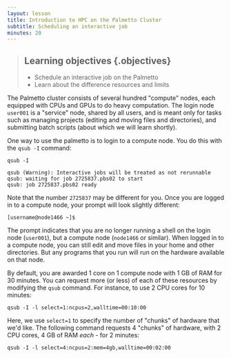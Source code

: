 ```yaml
---
layout: lesson
title: Introduction to HPC on the Palmetto Cluster
subtitle: Scheduling an interactive job
minutes: 20
---
```


> ## Learning objectives {.objectives}
> * Schedule an interactive job on the Palmetto
> * Learn about the difference resources and limits

The Palmetto cluster consists of several hundred "compute" nodes,
each equipped with CPUs and GPUs to do heavy computation.
The login node `user001` is a "service" node,
shared by all users,
and is meant only for tasks such as managing projects
(editing and moving files and directories),
and submitting batch scripts (about which we will learn shortly).

One way to use the palmetto is to login to a compute node.
You do this with the `qsub -I` command:

~~~{.bash}
qsub -I
~~~

~~~{.output}
qsub (Warning): Interactive jobs will be treated as not rerunnable
qsub: waiting for job 2725837.pbs02 to start
qsub: job 2725837.pbs02 ready
~~~

Note that the number `2725837` may be different for you.
Once you are logged in to a compute node,
your prompt will look slightly different:

~~~{.bash}
[username@node1466 ~]$ 
~~~

The prompt indicates that you are no longer
running a shell on the login node (`user001`),
but a compute node (`node1466` or similar).
When logged in to a compute node,
you can still edit and move files
in your home and other directories.
But any programs that you run will run
on the hardware available on that node.

By default,
you are awarded 1 core on 1 compute node with
1 GB of RAM for 30 minutes.
You can request more (or less) of each of these resources
by modifying the `qsub` command.
For instance, to use 2 CPU cores for 10 minutes:

~~~{.bash}
qsub -I -l select=1:ncpus=2,walltime=00:10:00
~~~

Here, we use `select=1` to specify the number of
"chunks" of hardware that we'd like.
The following command requests 4 "chunks" of hardware,
with 2 CPU cores, 4 GB of RAM *each* - for 2 minutes:

~~~{.bash}
qsub -I -l select=4:ncpus=2:mem=4gb,walltime=00:02:00
~~~
